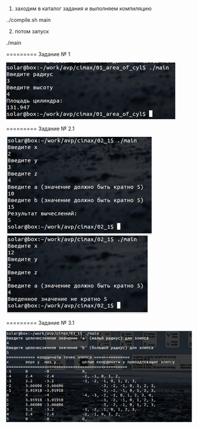 1. заходим в каталог задания и выполняем компиляцию

../compile.sh main

2. потом запуск

./main

=========
Задание № 1

![01](https://github.com/elston/cimax/blob/master/01_area_of_cyl/main.jpg "03")

=========
Задание № 2.1

![02_1](https://github.com/elston/cimax/blob/master/02_1/main.jpg "02_1")
![02_1](https://github.com/elston/cimax/blob/master/02_1/main2.jpg "02_1")

=========
Задание № 3.1

![03_1](https://github.com/elston/cimax/blob/master/03_1/main.jpg "03_1")